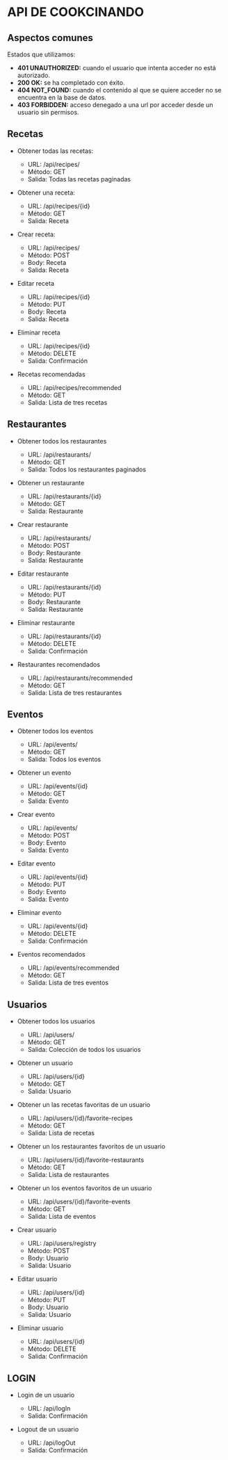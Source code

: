 # API DE COOKCINANDO


## Aspectos comunes

Estados que utilizamos:

- **401 UNAUTHORIZED:** cuando el usuario que intenta acceder no está autorizado.
- **200 OK:** se ha completado con éxito.
- **404 NOT_FOUND:** cuando el contenido al que se quiere acceder no se encuentra en la base de datos.
- **403 FORBIDDEN:** acceso denegado a una url por acceder desde un usuario sin permisos.

## Recetas

- Obtener todas las recetas:
    - URL: /api/recipes/ 
    - Método: GET
    - Salida: Todas las recetas paginadas

- Obtener una receta:
    - URL: /api/recipes/{id}
    - Método: GET
    - Salida: Receta

- Crear receta:
    - URL: /api/recipes/ 
    - Método: POST
    - Body: Receta
    - Salida: Receta

- Editar receta
    - URL: /api/recipes/{id}
    - Método: PUT
    - Body: Receta
    - Salida: Receta

- Eliminar receta
    - URL: /api/recipes/{id}
    - Método: DELETE
    - Salida: Confirmación
 
- Recetas recomendadas
    - URL: /api/recipes/recommended
    - Método: GET
    - Salida: Lista de tres recetas


## Restaurantes

- Obtener todos los restaurantes
    - URL: /api/restaurants/ 
    - Método: GET
    - Salida: Todos los restaurantes paginados

- Obtener un restaurante
    - URL: /api/restaurants/{id}
    - Método: GET
    - Salida: Restaurante

- Crear restaurante
    - URL: /api/restaurants/ 
    - Método: POST
    - Body: Restaurante
    - Salida: Restaurante

- Editar restaurante
    - URL: /api/restaurants/{id}
    - Método: PUT
    - Body: Restaurante
    - Salida: Restaurante

- Eliminar restaurante
    - URL: /api/restaurants/{id}
    - Método: DELETE
    - Salida: Confirmación

- Restaurantes recomendados
    - URL: /api/restaurants/recommended
    - Método: GET
    - Salida: Lista de tres restaurantes

## Eventos

- Obtener todos los eventos
    - URL: /api/events/ 
    - Método: GET
    - Salida: Todos los eventos

- Obtener un evento
    - URL: /api/events/{id}
    - Método: GET
    - Salida: Evento

- Crear evento
    - URL: /api/events/ 
    - Método: POST
    - Body: Evento
    - Salida: Evento

- Editar evento
    - URL: /api/events/{id}
    - Método: PUT
    - Body: Evento
    - Salida: Evento

- Eliminar evento
    - URL: /api/events/{id}
    - Método: DELETE
    - Salida: Confirmación

- Eventos recomendados
    - URL: /api/events/recommended
    - Método: GET
    - Salida: Lista de tres eventos

## Usuarios

- Obtener todos los usuarios
    - URL: /api/users/ 
    - Método: GET
    - Salida: Colección de todos los usuarios

- Obtener un usuario
    - URL: /api/users/{id}
    - Método: GET
    - Salida: Usuario

- Obtener un las recetas favoritas de un usuario
    - URL: /api/users/{id}/favorite-recipes
    - Método: GET
    - Salida: Lista de recetas

- Obtener un los restaurantes favoritos de un usuario
    - URL: /api/users/{id}/favorite-restaurants
    - Método: GET
    - Salida: Lista de restaurantes

- Obtener un los eventos favoritos de un usuario
    - URL: /api/users/{id}/favorite-events
    - Método: GET
    - Salida: Lista de eventos

- Crear usuario
    - URL: /api/users/registry
    - Método: POST
    - Body: Usuario
    - Salida: Usuario

- Editar usuario
    - URL: /api/users/{id}
    - Método: PUT
    - Body: Usuario
    - Salida: Usuario

- Eliminar usuario
    - URL: /api/users/{id}
    - Método: DELETE
    - Salida: Confirmación

## LOGIN

- Login de un usuario
    - URL: /api/logIn
    - Salida: Confirmación

- Logout de un usuario
    - URL: /api/logOut
    - Salida: Confirmación
